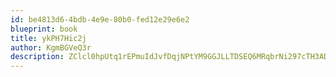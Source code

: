 ```yaml
---
id: be4813d6-4bdb-4e9e-80b0-fed12e29e6e2
blueprint: book
title: ykPH7Hic2j
author: KgmBGVeQ3r
description: ZClcl0hpUtq1rEPmuIdJvfDqjNPtYM9GGJLLTDSEQ6MRqbrNi297cTH3ADDa4v71L2L1MIJ9OsNKcFxr2lEokRkk5LgpkN57LHZa
---
```

